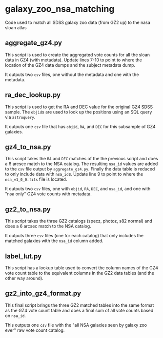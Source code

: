 # galaxy_zoo_nsa_matching
Code used to match all SDSS galaxy zoo data (from GZ2 up) to the nasa sloan atlas

## aggregate_gz4.py
This script is used to create the aggregated vote counts for all the sloan data in
GZ4 (with metadata).  Update lines 7-10 to point to where the location of the GZ4
data dumps and the subject metadata dump.

It outputs two `csv` files, one without the metadata and one with the metadata.

## ra_dec_lookup.py
This script is used to get the RA and DEC value for the original GZ4 SDSS sample.
The `objid`s are used to look up the positions using an SQL query via `astroquery`.

It outputs one `csv` file that has `objid`, `RA`, and `DEC` for this subsample of GZ4
galaxies.

## gz4_to_nsa.py
This script takes the `RA` and `DEC` matches of the the previous script and does a
6 arcsec match to the NSA catalog.  The resulting `nsa_id` values are added to the
`csv` file output by `aggregate_gz4.py`.  Finally the data table is reduced to only
include data with `nsa_id`s.  Update line 9 to point to where the `nsa_v1_0_0.fits`
file is located.

It outputs two `csv` files, one with `objid`, `RA`, `DEC`, and `nsa_id`, and one with
"nsa only" GZ4 vote counts with metadata.

## gz2_to_nsa.py
This script takes the three GZ2 catalogs (specz, photoz, s82 normal) and does a 6 arcsec
match to the NSA catalog.

It outputs three `csv` files (one for each catalog) that only includes the matched
galaxies with the `nsa_id` column added.

## label_lut.py
This script has a lookup table used to convert the column names of the GZ4 vote count
table to the equivalent columns in the GZ2 data tables (and the other way around).

## gz2_into_gz4_format.py
This final script brings the three GZ2 matched tables into the same format as the GZ4 vote count table and does a final sum of all vote counts based on `nsa_id`.

This outputs one `csv` file with the "all NSA galaxies seen by galaxy zoo ever" raw vote
count catalog.
